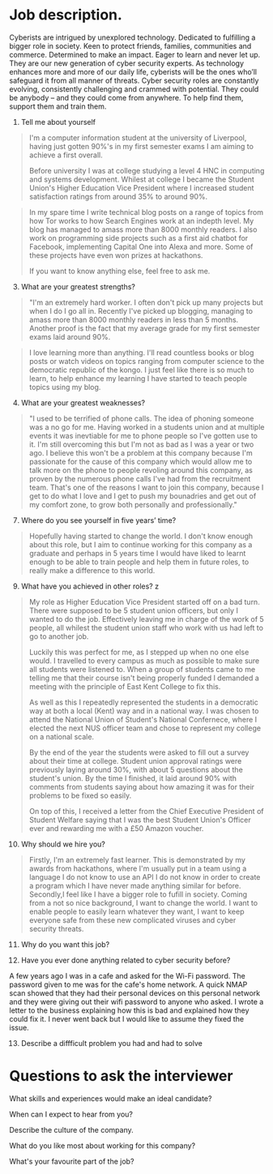 # Job description.

Cyberists are intrigued by unexplored technology. Dedicated to fulfilling a bigger role in society. Keen to protect friends, families, communities and commerce. Determined to make an impact. Eager to learn and never let up. They are our new generation of cyber security experts. As technology enhances more and more of our daily life, cyberists will be the ones who’ll safeguard it from all manner of threats. Cyber security roles are constantly evolving, consistently challenging and crammed with potential. They could be anybody – and they could come from anywhere. To help find them, support them and train them.

1. Tell me about yourself
>I'm a computer information student at the university of Liverpool, having just gotten 90%'s in my first semester exams I am aiming to achieve a first overall.
>
> Before university I was at college studying a level 4 HNC in computing and systems development. Whilest at college I became the Student Union's Higher Education Vice President where I increased student satisfaction ratings from around 35% to around 90%.

> In my spare time I write technical blog posts on a range of topics from how Tor works to how Search Engines work at an indepth level. My blog has managed to amass more than 8000 monthly readers. I also work on programming side projects such as a first aid chatbot for Facebook, implementing Capital One into Alexa and more. Some of these projects have even won prizes at hackathons.
>
> If you want to know anything else, feel free to ask me.

3. What are your greatest strengths?

>"I'm an extremely hard worker. I often don't pick up many projects but when I do I go all in. Recently I've picked up blogging, managing to amass more than 8000 monthly readers in less than 5 months. Another proof is the fact that my average grade for my first semester exams laid around 90%.

> I love learning more than anything. I'll read countless books or blog posts or watch videos on topics ranging from computer science to the democratic republic of the kongo. I just feel like there is so much to learn, to help enhance my learning I have started to teach people topics using my blog.

4. What are your greatest weaknesses?

>"I used to be terrified of phone calls. The idea of phoning someone was a no go for me. Having worked in a students union and at multiple events it was inevtiable for me to phone people so I've gotten use to it. I'm still overcoming this but I'm not as bad as I was a year or two ago. I believe this won't be a problem at this company because I'm passionate for the cause of this company which would allow me to talk more on the phone to people revoling around this company, as proven by the numerous phone calls I've had from the recruitment team. That's one of the reasons I want to join this company, because I get to do what I love and I get to push my bounadries and get out of my comfort zone, to grow both personally and professionally."

7. Where do you see yourself in five years’ time?

> Hopefully having started to change the world. I don't know enough about this role, but I aim to continue working for this company as a graduate and perhaps in 5 years time I would have liked to learnt enough to be able to train people and help them in future roles, to really make a difference to this world.

9. What have you achieved in other roles?
z
> My role as Higher Education Vice President started off on a bad turn. There were supposed to be 5 student union officers, but only I wanted to do the job. Effectively leaving me in charge of the work of 5 people, all whilest the student union staff who work with us had left to go to another job.
>
> Luckily this was perfect for me, as I stepped up when no one else would. I travelled to every campus as much as possible to make sure all students were listened to. When a group of students came to me telling me that their course isn't being properly funded I demanded a meeting with the principle of East Kent College to fix this.
>
> As well as this I repeatedly represented the students in a democratic way at both a local (Kent) way and in a national way. I was chosen to attend the National Union of Student's National Confernece, where I elected the next NUS officer team and chose to represent my college on a national scale.
>
> By the end of the year the students were asked to fill out a survey about their time at college. Student union approval ratings were previously laying around 30%, with about 5 questions about the student's union. By the time I finished, it laid around 90% with comments from students saying about how amazing it was for their problems to be fixed so easily.
> 
> On top of this, I received a letter from the Chief Executive President of Student Welfare saying that I was the best Student Union's Officer ever and rewarding me with a £50 Amazon voucher.

10. Why should we hire you?

> Firstly, I'm an extremely fast learner. This is demonstrated by my awards from hackathons, where I'm usually put in a team using a language I do not know to use an API I do not know in order to create a program which I have never made anything similar for before.
> Secondly,I feel like I have a bigger role to fufill in society. Coming from a not so nice background, I want to change the world. I want to enable people to easily learn whatever they want, I want to keep everyone safe from these new complicated viruses and cyber security threats.

11. Why do you want this job?

12. Have you ever done anything related to cyber security before?

A few years ago I was in a cafe and asked for the Wi-Fi password. The password given to me was for the cafe's home network. A quick NMAP scan showed that they had their personal devices on this personal network and they were giving out their wifi password to anyone who asked. I wrote a letter to the business explaining how this is bad and explained how they could fix it. I never went back but I would like to assume they fixed the issue.

13. Describe a diffficult problem you had and had to solve

# Questions to ask the interviewer

What skills and experiences would make an ideal candidate?

When can I expect to hear from you?

Describe the culture of the company.

What do you like most about working for this company?

What's your favourite part of the job?